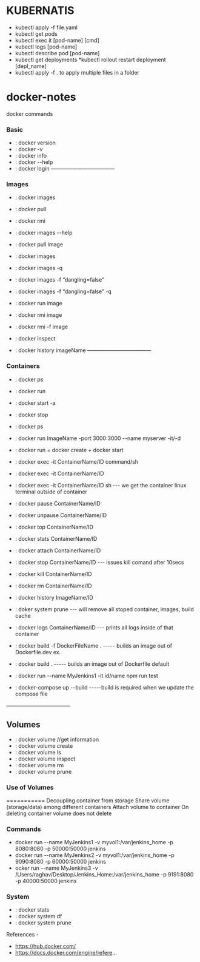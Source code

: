 # KUBERNATIS
* kubectl apply -f file.yaml
* kubectl get pods
* kubectl exec it [pod-name] [cmd]
* kubectl logs [pod-name]
* kubectl describe pod [pod-name]
* kubectl get deployments
*kubectl rollout restart deployment [depl_name]
* kubectl apply -f .     to apply multiple files in a folder

# docker-notes
docker commands


### Basic
* : docker version
* : docker -v
* : docker info
* : docker --help
* : docker login
————————————
### Images
* : docker images
* : docker pull
* : docker rmi

* : docker images --help
* : docker pull image
* : docker images
* : docker images -q
* : docker images -f “dangling=false”
* : docker images -f “dangling=false” -q

* : docker run image
* : docker rmi image
* : docker rmi -f image

* : docker inspect
* : docker history imageName
————————————
### Containers
* : docker ps
* : docker run
* : docker start -a
* : docker stop
* : docker ps
* : docker run ImageName -port 3000:3000 --name myserver -it/-d
* : docker run = docker create + docker start
* : docker exec -it ContainerName/ID command/sh
* : docker exec -it ContainerName/ID <command to run inside container>
* : docker exec -it ContainerName/ID sh --- we get the container linux terminal outside of container

* : docker pause ContainerName/ID
* : docker unpause  ContainerName/ID

* : docker top ContainerName/ID
* : docker stats ContainerName/ID

* : docker attach ContainerName/ID
* : docker stop ContainerName/ID --- issues kill comand after 10secs
* : docker kill ContainerName/ID
* : docker rm ContainerName/ID

* : docker history ImageName/ID
* : doker system prune  --- will remove all stoped container, images, build cache
* : docker logs ContainerName/ID --- prints all logs inside of that container

* : docker build -f DockerFileName . ----- builds an image out of Dockerfile.dev ex.
* : docker build . ----- builds an image out of Dockerfile default
* : docker run --name MyJenkins1 -it id/name npm run test
* : docker-compose up --build -----build is required when we update the compose file

————————————
## Volumes
* : docker volume  //get information
* : docker volume create
* : docker volume ls
* : docker volume inspect
* : docker volume rm
* : docker volume prune


### Use of Volumes
===========
Decoupling container from storage
Share volume (storage/data) among different containers
Attach volume to container
On deleting container volume does not delete



### Commands
* docker run --name MyJenkins1 -v myvol1:/var/jenkins_home -p 8080:8080 -p 50000:50000 jenkins
* docker run --name MyJenkins2 -v myvol1:/var/jenkins_home -p 9090:8080 -p 60000:50000 jenkins
* ocker run --name MyJenkins3 -v /Users/raghav/Desktop/Jenkins_Home:/var/jenkins_home -p 9191:8080 -p 40000:50000 jenkins

### System
* : docker stats
* : docker system df
* : docker system prune

References - 
* https://hub.docker.com/
* https://docs.docker.com/engine/refere...
